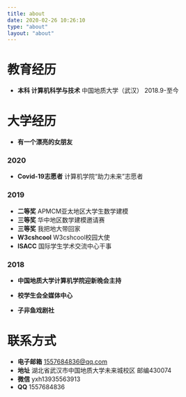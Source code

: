 ```yaml
---
title: about
date: 2020-02-26 10:26:10
type: "about"
layout: "about"
---
```



# 教育经历
* <b>本科 计算机科学与技术</b>
中国地质大学（武汉）
    2018.9-至今

# 大学经历

* <b>有一个漂亮的女朋友</b>

###  2020
* <b>Covid-19志愿者</b>
计算机学院“助力未来”志愿者

###  2019
* <b>二等奖</b>
APMCM亚太地区大学生数学建模
* <b>三等奖</b>
华中地区数学建模邀请赛
* <b>三等奖</b>
我把地大带回家
* <b>W3cshcool</b>
W3cshcool校园大使
* <b>ISACC</b>
国际学生学术交流中心干事

###  2018
* <b>中国地质大学计算机学院迎新晚会主持</b>

* <b>校学生会全媒体中心</b>

* <b>子非鱼戏剧社</b>



# 联系方式
* <b>电子邮箱</b>
1557684836@qq.com
* <b>地址</b>
湖北省武汉市中国地质大学未来城校区  邮编430074
* <b>微信</b>
yxh13935563913
* <b>QQ</b>
1557684836
